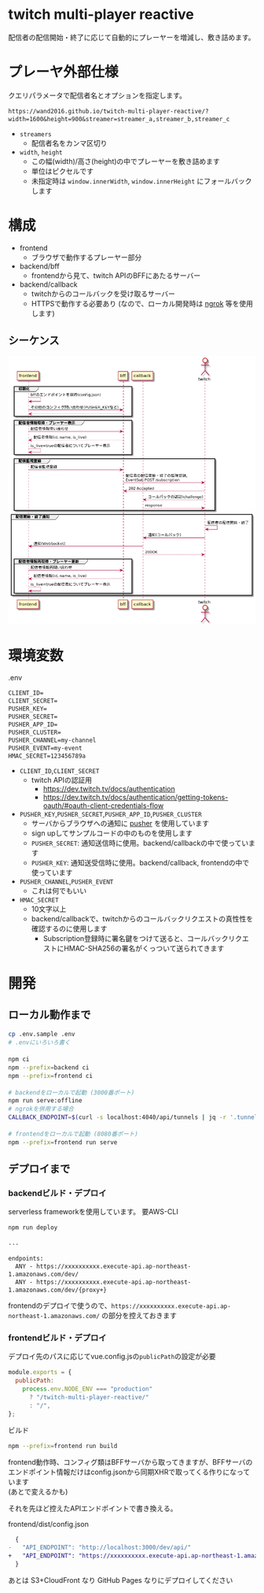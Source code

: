 # twitch multi-player reactive

配信者の配信開始・終了に応じて自動的にプレーヤーを増減し、敷き詰めます。

# プレーヤ外部仕様

クエリパラメータで配信者名とオプションを指定します。

```
https://wand2016.github.io/twitch-multi-player-reactive/?width=1600&height=900&streamer=streamer_a,streamer_b,streamer_c
```

- `streamers`
  - 配信者名をカンマ区切り
- `width`, `height`
  - この幅(width)/高さ(height)の中でプレーヤーを敷き詰めます
  - 単位はピクセルです
  - 未指定時は `window.innerWidth`, `window.innerHeight` にフォールバックします
  
# 構成

- frontend
  - ブラウザで動作するプレーヤー部分
- backend/bff
  - frontendから見て、twitch APIのBFFにあたるサーバー
- backend/callback
  - twitchからのコールバックを受け取るサーバー
  - HTTPSで動作する必要あり (なので、ローカル開発時は [ngrok](https://ngrok.com/) 等を使用します)

## シーケンス

![](./doc/sequence.png)



# 環境変数

.env

```
CLIENT_ID=
CLIENT_SECRET=
PUSHER_KEY=
PUSHER_SECRET=
PUSHER_APP_ID=
PUSHER_CLUSTER=
PUSHER_CHANNEL=my-channel
PUSHER_EVENT=my-event
HMAC_SECRET=123456789a
```

- `CLIENT_ID`,`CLIENT_SECRET`
  - twitch APIの認証用
    - https://dev.twitch.tv/docs/authentication
    - https://dev.twitch.tv/docs/authentication/getting-tokens-oauth/#oauth-client-credentials-flow
- `PUSHER_KEY`,`PUSHER_SECRET`,`PUSHER_APP_ID`,`PUSHER_CLUSTER`
  - サーバからブラウザへの通知に [pusher](https://pusher.com/) を使用しています
  - sign upしてサンプルコードの中のものを使用します
  - `PUSHER_SECRET`: 通知送信時に使用。backend/callbackの中で使っています
  - `PUSHER_KEY`: 通知送受信時に使用。backend/callback, frontendの中で使っています
- `PUSHER_CHANNEL`,`PUSHER_EVENT`
  - これは何でもいい
- `HMAC_SECRET`
  - 10文字以上
  - backend/callbackで、twitchからのコールバックリクエストの真性性を確認するのに使用します
    - Subscription登録時に署名鍵をつけて送ると、コールバックリクエストにHMAC-SHA256の署名がくっついて送られてきます

# 開発

## ローカル動作まで

```sh
cp .env.sample .env
# .envにいろいろ書く

npm ci
npm --prefix=backend ci
npm --prefix=frontend ci

# backendをローカルで起動 (3000番ポート)
npm run serve:offline
# ngrokを併用する場合
CALLBACK_ENDPOINT=$(curl -s localhost:4040/api/tunnels | jq -r '.tunnels[].public_url' | grep -E '^https') npm run serve:offline

# frontendをローカルで起動 (8080番ポート)
npm --prefix=frontend run serve
```


## デプロイまで

### backendビルド・デプロイ

serverless frameworkを使用しています。 要AWS-CLI

```sh
npm run deploy
```

```
...

endpoints:
  ANY - https://xxxxxxxxxx.execute-api.ap-northeast-1.amazonaws.com/dev/
  ANY - https://xxxxxxxxxx.execute-api.ap-northeast-1.amazonaws.com/dev/{proxy+}
```

frontendのデプロイで使うので、`https://xxxxxxxxxx.execute-api.ap-northeast-1.amazonaws.com/` の部分を控えておきます

### frontendビルド・デプロイ

デプロイ先のパスに応じてvue.config.jsの`publicPath`の設定が必要

```js
module.exports = {
  publicPath:
    process.env.NODE_ENV === "production"
      ? "/twitch-multi-player-reactive/"
      : "/",
};
```

ビルド

```sh
npm --prefix=frontend run build
```

frontend動作時、コンフィグ類はBFFサーバから取ってきますが、BFFサーバのエンドポイント情報だけはconfig.jsonから同期XHRで取ってくる作りになっています  
(あとで変えるかも)

それを先ほど控えたAPIエンドポイントで書き換える。

frontend/dist/config.json

```diff
  {
-   "API_ENDPOINT": "http://localhost:3000/dev/api/"
+   "API_ENDPOINT": "https://xxxxxxxxxx.execute-api.ap-northeast-1.amazonaws.com/dev/api/"
  }
```

あとは S3+CloudFront なり GitHub Pages なりにデプロイしてください
